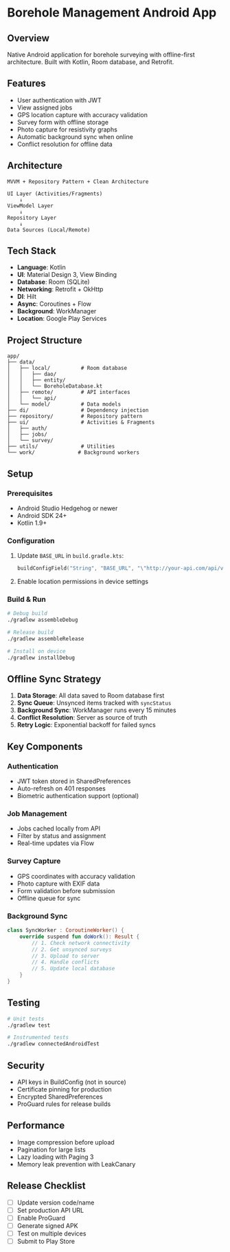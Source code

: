 # Borehole Management Android App

## Overview
Native Android application for borehole surveying with offline-first architecture. Built with Kotlin, Room database, and Retrofit.

## Features
- User authentication with JWT
- View assigned jobs
- GPS location capture with accuracy validation
- Survey form with offline storage
- Photo capture for resistivity graphs
- Automatic background sync when online
- Conflict resolution for offline data

## Architecture
```
MVVM + Repository Pattern + Clean Architecture

UI Layer (Activities/Fragments)
    ↓
ViewModel Layer
    ↓
Repository Layer
    ↓
Data Sources (Local/Remote)
```

## Tech Stack
- **Language**: Kotlin
- **UI**: Material Design 3, View Binding
- **Database**: Room (SQLite)
- **Networking**: Retrofit + OkHttp
- **DI**: Hilt
- **Async**: Coroutines + Flow
- **Background**: WorkManager
- **Location**: Google Play Services

## Project Structure
```
app/
├── data/
│   ├── local/          # Room database
│   │   ├── dao/
│   │   ├── entity/
│   │   └── BoreholeDatabase.kt
│   ├── remote/         # API interfaces
│   │   └── api/
│   └── model/          # Data models
├── di/                 # Dependency injection
├── repository/         # Repository pattern
├── ui/                 # Activities & Fragments
│   ├── auth/
│   ├── jobs/
│   └── survey/
├── utils/              # Utilities
└── work/              # Background workers
```

## Setup

### Prerequisites
- Android Studio Hedgehog or newer
- Android SDK 24+
- Kotlin 1.9+

### Configuration
1. Update `BASE_URL` in `build.gradle.kts`:
   ```kotlin
   buildConfigField("String", "BASE_URL", "\"http://your-api.com/api/v1/\"")
   ```

2. Enable location permissions in device settings

### Build & Run
```bash
# Debug build
./gradlew assembleDebug

# Release build
./gradlew assembleRelease

# Install on device
./gradlew installDebug
```

## Offline Sync Strategy

1. **Data Storage**: All data saved to Room database first
2. **Sync Queue**: Unsynced items tracked with `syncStatus`
3. **Background Sync**: WorkManager runs every 15 minutes
4. **Conflict Resolution**: Server as source of truth
5. **Retry Logic**: Exponential backoff for failed syncs

## Key Components

### Authentication
- JWT token stored in SharedPreferences
- Auto-refresh on 401 responses
- Biometric authentication support (optional)

### Job Management
- Jobs cached locally from API
- Filter by status and assignment
- Real-time updates via Flow

### Survey Capture
- GPS coordinates with accuracy validation
- Photo capture with EXIF data
- Form validation before submission
- Offline queue for sync

### Background Sync
```kotlin
class SyncWorker : CoroutineWorker() {
    override suspend fun doWork(): Result {
        // 1. Check network connectivity
        // 2. Get unsynced surveys
        // 3. Upload to server
        // 4. Handle conflicts
        // 5. Update local database
    }
}
```

## Testing
```bash
# Unit tests
./gradlew test

# Instrumented tests
./gradlew connectedAndroidTest
```

## Security
- API keys in BuildConfig (not in source)
- Certificate pinning for production
- Encrypted SharedPreferences
- ProGuard rules for release builds

## Performance
- Image compression before upload
- Pagination for large lists
- Lazy loading with Paging 3
- Memory leak prevention with LeakCanary

## Release Checklist
- [ ] Update version code/name
- [ ] Set production API URL
- [ ] Enable ProGuard
- [ ] Generate signed APK
- [ ] Test on multiple devices
- [ ] Submit to Play Store